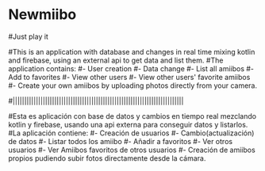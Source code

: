 # Newmiibo

#Just play it

#This is an application with database and changes in real time mixing kotlin and firebase, using an external api to get data and list them.
#The application contains:
#- User creation
#- Data change
#- List all amiibos
#- Add to favorites
#- View other users
#- View other users' favorite amiibos
#- Create your own amiibos by uploading photos directly from your camera.

#||||||||||||||||||||||||||||||||||||||||||||||||||||||||||||||||||||||||||

#Esta es aplicación con base de datos y cambios en tiempo real mezclando kotlin y firebase, usando una api externa para conseguir datos y listarlos.
#La aplicación contiene:
#- Creación de usuarios
#- Cambio(actualización) de datos
#- Listar todos los amiibo
#- Añadir a favoritos
#- Ver otros usuarios 
#- Ver Amiibos favoritos de otros usuarios
#- Creación de amiibos propios pudiendo subir fotos directamente desde la cámara.
